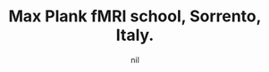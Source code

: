 ---
title: "Max Plank fMRI school, Sorrento, Italy."
project_id: 
date: nil
conference_id: ""
presenters:
   - peter_bandettini
summary: "<p>Max Plank fMRI school, Sorrento, Italy.</p>"
file: /assets/presentations/T196.ppt
filename: T196.ppt
layout: presentation
---